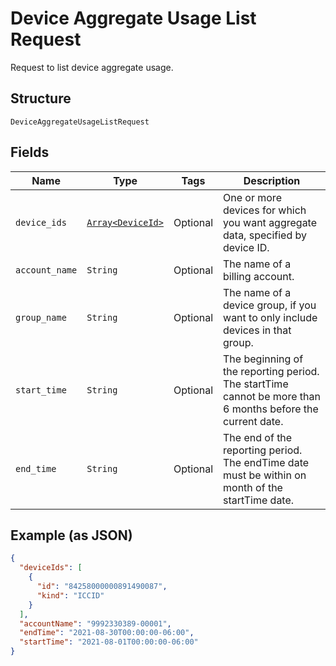 
# Device Aggregate Usage List Request

Request to list device aggregate usage.

## Structure

`DeviceAggregateUsageListRequest`

## Fields

| Name | Type | Tags | Description |
|  --- | --- | --- | --- |
| `device_ids` | [`Array<DeviceId>`](../../doc/models/device-id.md) | Optional | One or more devices for which you want aggregate data, specified by device ID. |
| `account_name` | `String` | Optional | The name of a billing account. |
| `group_name` | `String` | Optional | The name of a device group, if you want to only include devices in that group. |
| `start_time` | `String` | Optional | The beginning of the reporting period. The startTime cannot be more than 6 months before the current date. |
| `end_time` | `String` | Optional | The end of the reporting period. The endTime date must be within on month of the startTime date. |

## Example (as JSON)

```json
{
  "deviceIds": [
    {
      "id": "84258000000891490087",
      "kind": "ICCID"
    }
  ],
  "accountName": "9992330389-00001",
  "endTime": "2021-08-30T00:00:00-06:00",
  "startTime": "2021-08-01T00:00:00-06:00"
}
```

